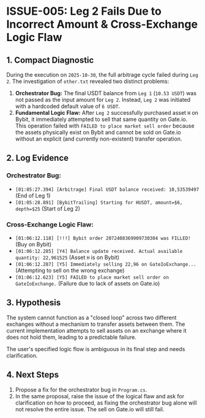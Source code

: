 # ISSUE-005: Leg 2 Fails Due to Incorrect Amount & Cross-Exchange Logic Flaw

## 1. Compact Diagnostic

During the execution on `2025-10-30`, the full arbitrage cycle failed during `Leg 2`. The investigation of `other.txt` revealed two distinct problems:

1.  **Orchestrator Bug:** The final USDT balance from `Leg 1` (`10.53 USDT`) was not passed as the input amount for `Leg 2`. Instead, `Leg 2` was initiated with a hardcoded default value of `6 USDT`.
2.  **Fundamental Logic Flaw:** After `Leg 2` successfully purchased asset `H` on Bybit, it immediately attempted to sell that same quantity on Gate.io. This operation failed with `FAILED to place market sell order` because the assets physically exist on Bybit and cannot be sold on Gate.io without an explicit (and currently non-existent) transfer operation.

## 2. Log Evidence

### Orchestrator Bug:
- `[01:05:27.394] [Arbitrage] Final USDT balance received: 10,53539497` (End of Leg 1)
- `[01:05:28.891] [BybitTrailing] Starting for HUSDT, amount=$6, depth=$25` (Start of Leg 2)

### Cross-Exchange Logic Flaw:
- `[01:06:12.118] [!!!] Bybit order 2072408369909730304 was FILLED!` (Buy on Bybit)
- `[01:06:12.285] [Y4] Balance update received. Actual available quantity: 22,961525` (Asset `H` is on Bybit)
- `[01:06:12.287] [Y5] Immediately selling 22,96 on GateIoExchange...` (Attempting to sell on the wrong exchange)
- `[01:06:12.623] [Y5] FAILED to place market sell order on GateIoExchange.` (Failure due to lack of assets on Gate.io)

## 3. Hypothesis

The system cannot function as a "closed loop" across two different exchanges without a mechanism to transfer assets between them. The current implementation attempts to sell assets on an exchange where it does not hold them, leading to a predictable failure.

The user's specified logic flow is ambiguous in its final step and needs clarification.

## 4. Next Steps

1.  Propose a fix for the orchestrator bug in `Program.cs`.
2.  In the same proposal, raise the issue of the logical flaw and ask for clarification on how to proceed, as fixing the orchestrator bug alone will not resolve the entire issue. The sell on Gate.io will still fail.